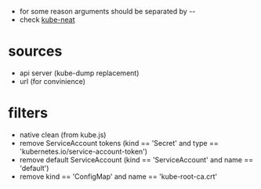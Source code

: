 * for some reason arguments should be separated by --
* check [kube-neat](https://github.com/itaysk/kubectl-neat)

# sources
* api server (kube-dump replacement)
* url (for convinience)

# filters
* native clean (from kube.js)
* remove ServiceAccount tokens (kind == 'Secret' and type == 'kubernetes.io/service-account-token')
* remove default ServiceAccount (kind == 'ServiceAccount' and name == 'default')
* remove kind == 'ConfigMap' and name == 'kube-root-ca.crt'

